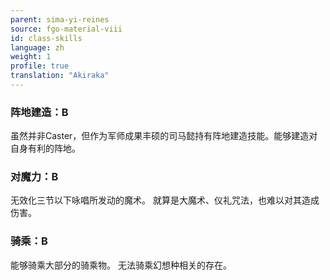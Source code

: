 ```yaml
---
parent: sima-yi-reines
source: fgo-material-viii
id: class-skills
language: zh
weight: 1
profile: true
translation: "Akiraka"
---
```


### 阵地建造：B

虽然并非Caster，但作为军师成果丰硕的司马懿持有阵地建造技能。能够建造对自身有利的阵地。

### 对魔力：B

无效化三节以下咏唱所发动的魔术。
就算是大魔术、仪礼咒法，也难以对其造成伤害。

### 骑乘：B

能够骑乘大部分的骑乘物。
无法骑乘幻想种相关的存在。
